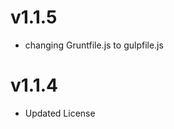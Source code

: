
v1.1.5
==================
* changing Gruntfile.js to gulpfile.js

v1.1.4
====================
* Updated License
